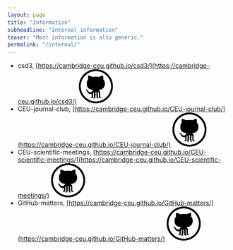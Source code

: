 ```yaml
---
layout: page
title: "Information"
subheadline: "Internal information"
teaser: "Most information is also generic."
permalink: "/internal/"
---
```


* csd3, [https://cambridge-ceu.github.io/csd3/](https://cambridge-ceu.github.io/csd3/) [![](./assets/images/github.svg)](https://github.com/cambridge-ceu/csd3)
* CEU-journal-club, [https://cambridge-ceu.github.io/CEU-journal-club/](https://cambridge-ceu.github.io/CEU-journal-club/) [![](./assets/images/github.svg)](https://github.com/cambridge-ceu/CEU-journal-club)
* CEU-scientific-meetings, [https://cambridge-ceu.github.io/CEU-scientific-meetings/](https://cambridge-ceu.github.io/CEU-scientific-meetings/) [![](./assets/images/github.svg)](https://github.com/cambridge-ceu/CEU-scientific-meetings)
* GitHub-matters, [https://cambridge-ceu.github.io/GitHub-matters/](https://cambridge-ceu.github.io/GitHub-matters/) [![](./assets/images/github.svg)](https://github.com/cambridge-ceu/GitHub-matters)
